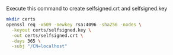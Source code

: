 Execute this command to create selfsigned.crt and selfsigned.key
```bash
mkdir certs
openssl req -x509 -newkey rsa:4096 -sha256 -nodes \
  -keyout certs/selfsigned.key \
  -out certs/selfsigned.crt \
  -days 365 \
  -subj "/CN=localhost"
```